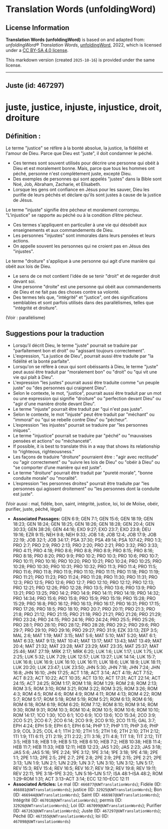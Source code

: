 # Translation Words (unfoldingWord)

## License Information

**Translation Words (unfoldingWord)** is based on and adapted from: _unfoldingWord® Translation Words_, [unfoldingWord](https://unfoldingword.org/utw), 2022, which is licensed under a [CC BY-SA 4.0 license](https://creativecommons.org/licenses/by-sa/4.0/legalcode.en).

This markdown version (created `2025-10-16`) is provided under the same license.



--------------------------------

## Juste (id: 467297)

juste, justice, injuste, injustice, droit, droiture
===================================================

Définition :
------------

Le terme "justice" se réfère à la bonté absolue, la justice, la fidélité et l'amour de Dieu. Parce que Dieu est "juste", il doit condamner le péché.

* Ces termes sont souvent utilisés pour décrire une personne qui obéit à Dieu et est moralement bonne. Mais, parce que tous les hommes ont péché, personne n'est complètement juste, excepté Dieu.
* Des exemples de personnes qui sont appelés "justes" dans la Bible sont Noé, Job, Abraham, Zacharie, et Elisabeth.
* Lorsque les gens ont confiance en Jésus pour les sauver, Dieu les purifie de leurs péchés et déclare qu'ils sont justes à cause de la justice de Jésus.

Le terme "injuste" signifie être pécheur et moralement corrompu. "L'injustice" se rapporte au péché ou à la condition d’être pécheur.

* Ces termes s'appliquent en particulier à une vie qui désobéit aux enseignements et aux commandements de Dieu.
* Les personnes "injustes" sont immorales dans leurs pensées et leurs actions.
* On appelle souvent les personnes qui ne croient pas en Jésus des "injustes".

Le terme "droiture" s'applique à une personne qui agit d’une manière qui obéit aux lois de Dieu.

* Le sens de ce mot contient l'idée de se tenir "droit" et de regarder droit devant soi.
* Une personne "droite" est une personne qui obéit aux commandements de Dieu et ne fait pas des choses contre sa volonté.
* Des termes tels que, "intégrité" et "justice", ont des significations semblables et sont parfois utilisés dans des parallélismes, telles que "intégrité et droiture".

(Voir : parallélisme)

Suggestions pour la traduction
------------------------------

* Lorsqu’il décrit Dieu, le terme "juste" pourrait se traduire par "parfaitement bon et droit" ou "agissant toujours correctement".
* L'expression, "La justice de Dieu", pourrait aussi être traduite par "la fidélité et la bonté parfaite".
* Lorsqu'on se réfère à ceux qui sont obéissants à Dieu, le terme "juste" peut aussi être traduit par "moralement bon" ou "droit" ou "qui vit une vie qui plaît à Dieu".
* L'expression "les justes" pourrait aussi être traduite comme "un peuple juste" ou "des personnes qui craignent Dieu".
* Selon le contexte, le mot, "justice", pourrait aussi être traduit par un mot ou une expression qui signifie "droiture" ou "perfection devant Dieu" ou "agir d'une manière droite devant Dieu".
* Le terme "injuste" pourrait être traduit par "qui n'est pas juste".
* Selon le contexte, le mot "injuste" peut être traduit par "méchant" ou "immoral" ou "qui se rebelle contre Dieu" ou "pécheur".
* L’expression "les injustes" pourrait se traduire par "les personnes iniques".
* Le terme "injustice" pourrait se traduire par "péché" ou "mauvaises pensées et actions" ou "méchanceté".
* If possible, it is best to translate this in a way that shows its relationship to “righteous, righteousness.”
* Les façons de traduire "droiture" pourraient être : "agir avec rectitude" ou "agir correctement" ou "suivre les lois de Dieu" ou "obéir à Dieu" ou "se comporter d’une manière qui est juste".
* Le terme "droiture" pourrait être traduit par "pureté morale", "bonne conduite morale" ou "moralité".
* L’expression "les personnes droites" pourrait être traduite par "les personnes qui agissent droitement" ou "les personnes dont la conduite est juste".

(Voir aussi : mal, fidèle, bon, saint, intégrité, justice, loi, loi de Moïse, obéir, purifier, juste, péché, légal)

* **Associated Passages:** GEN 6:9; GEN 7:1; GEN 15:6; GEN 18:19; GEN 18:23; GEN 18:24; GEN 18:25; GEN 18:26; GEN 18:28; GEN 20:4; GEN 30:33; GEN 38:26; GEN 44:16; EXO 9:27; EXO 23:7; EXO 23:8; DEU 19:16; EZR 9:15; NEH 9:8; NEH 9:33; JOB 1:8; JOB 12:4; JOB 17:9; JOB 22:19; JOB 32:1; JOB 34:17; PSA 37:30; PSA 49:14; PSA 107:42; PRO 1:3; PRO 2:7; PRO 2:9; PRO 2:13; PRO 2:20; PRO 2:21; PRO 3:32; PRO 3:33; PRO 4:11; PRO 4:18; PRO 8:6; PRO 8:8; PRO 8:9; PRO 8:15; PRO 8:16; PRO 8:18; PRO 8:20; PRO 9:9; PRO 10:2; PRO 10:3; PRO 10:6; PRO 10:7; PRO 10:11; PRO 10:16; PRO 10:20; PRO 10:21; PRO 10:24; PRO 10:25; PRO 10:28; PRO 10:30; PRO 10:31; PRO 10:32; PRO 11:3; PRO 11:4; PRO 11:5; PRO 11:6; PRO 11:8; PRO 11:9; PRO 11:10; PRO 11:11; PRO 11:18; PRO 11:19; PRO 11:21; PRO 11:23; PRO 11:24; PRO 11:28; PRO 11:30; PRO 11:31; PRO 12:3; PRO 12:5; PRO 12:6; PRO 12:7; PRO 12:10; PRO 12:12; PRO 12:13; PRO 12:21; PRO 12:26; PRO 12:28; PRO 13:5; PRO 13:6; PRO 13:9; PRO 13:21; PRO 13:25; PRO 14:2; PRO 14:9; PRO 14:11; PRO 14:19; PRO 14:32; PRO 14:34; PRO 15:6; PRO 15:8; PRO 15:9; PRO 15:19; PRO 15:28; PRO 15:29; PRO 16:8; PRO 16:12; PRO 16:13; PRO 16:17; PRO 16:31; PRO 17:15; PRO 17:26; PRO 18:5; PRO 18:10; PRO 20:7; PRO 20:11; PRO 21:3; PRO 21:8; PRO 21:12; PRO 21:15; PRO 21:18; PRO 21:21; PRO 21:26; PRO 21:29; PRO 23:24; PRO 24:15; PRO 24:16; PRO 24:24; PRO 25:5; PRO 25:26; PRO 28:1; PRO 28:10; PRO 28:12; PRO 28:28; PRO 29:2; PRO 29:6; PRO 29:7; PRO 29:10; PRO 29:16; PRO 29:27; PRO 31:9; EZK 33:13; ZEP 3:5; MAL 2:6; MAT 1:19; MAT 3:15; MAT 5:6; MAT 5:10; MAT 5:20; MAT 6:1; MAT 6:33; MAT 9:13; MAT 10:41; MAT 13:17; MAT 13:43; MAT 13:49; MAT 20:4; MAT 21:32; MAT 23:28; MAT 23:29; MAT 23:35; MAT 25:37; MAT 25:46; MAT 27:19; MRK 2:17; MRK 6:20; LUK 1:6; LUK 1:17; LUK 1:75; LUK 2:25; LUK 5:32; LUK 7:29; LUK 12:57; LUK 13:27; LUK 14:14; LUK 15:7; LUK 16:8; LUK 16:9; LUK 16:10; LUK 16:11; LUK 18:6; LUK 18:9; LUK 18:11; LUK 20:20; LUK 23:47; LUK 23:50; JHN 5:30; JHN 7:18; JHN 7:24; JHN 16:8; JHN 16:10; JHN 17:25; ACT 1:18; ACT 3:14; ACT 4:19; ACT 7:52; ACT 8:23; ACT 10:22; ACT 10:35; ACT 13:10; ACT 17:31; ACT 22:14; ACT 24:15; ACT 24:25; ROM 1:17; ROM 1:18; ROM 1:29; ROM 2:8; ROM 2:13; ROM 3:5; ROM 3:10; ROM 3:21; ROM 3:22; ROM 3:25; ROM 3:26; ROM 4:3; ROM 4:5; ROM 4:6; ROM 4:9; ROM 4:11; ROM 4:13; ROM 4:22; ROM 5:7; ROM 5:17; ROM 5:18; ROM 5:19; ROM 5:21; ROM 6:13; ROM 6:16; ROM 6:18; ROM 6:19; ROM 6:20; ROM 7:12; ROM 8:10; ROM 9:14; ROM 9:30; ROM 9:31; ROM 10:3; ROM 10:4; ROM 10:5; ROM 10:6; ROM 10:10; ROM 14:17; 1CO 1:30; 1CO 6:1; 1CO 6:9; 1CO 13:6; 1CO 15:34; 2CO 3:9; 2CO 5:21; 2CO 6:7; 2CO 6:14; 2CO 9:9; 2CO 9:10; 2CO 11:15; GAL 3:7; EPH 4:24; EPH 5:9; EPH 6:1; EPH 6:14; PHP 1:7; PHP 1:11; PHP 3:6; PHP 3:9; COL 3:25; COL 4:1; 1TH 2:10; 2TH 1:5; 2TH 1:6; 2TH 2:10; 2TH 2:12; 1TI 1:9; 1TI 6:11; 2TI 2:19; 2TI 2:22; 2TI 3:16; 2TI 4:8; TIT 1:8; TIT 2:12; TIT 3:5; HEB 1:8; HEB 1:9; HEB 5:13; HEB 6:10; HEB 7:2; HEB 10:38; HEB 11:4; HEB 11:7; HEB 11:33; HEB 12:11; HEB 12:23; JAS 1:20; JAS 2:23; JAS 3:18; JAS 5:6; JAS 5:16; 1PE 2:24; 1PE 3:12; 1PE 3:14; 1PE 3:18; 1PE 4:18; 2PE 1:1; 2PE 1:13; 2PE 2:5; 2PE 2:7; 2PE 2:8; 2PE 2:9; 2PE 2:15; 2PE 2:21; 2PE 3:13; 1JN 1:9; 1JN 2:1; 1JN 2:29; 1JN 3:7; 1JN 3:10; 1JN 3:12; 1JN 5:17; REV 15:3; REV 15:4; REV 16:5; REV 16:7; REV 19:2; REV 19:8; REV 19:11; REV 22:11; 1PE 3:18–1PE 3:20; 1JN 5:16–1JN 5:17; ISA 48:1–ISA 48:2; ROM 1:29–ROM 1:31; ACT 3:13–ACT 3:14; ECC 12:10–ECC 12:11
* **Associated Articles:** Le mal (ID: `466877@UWTranslationWords`); Fidèle (ID: `466881@UWTranslationWords`); justice (ID: `32925@UWTranslationWords`); Bon (ID: `466944@UWTranslationWords`); Saint (ID: `466987@UWTranslationWords`); Intégrité (ID: `467018@UWTranslationWords`); permis (ID: `32926@UWTranslationWords`); Loi (ID: `467099@UWTranslationWords`); Purifier (ID: `467263@UWTranslationWords`); Juste (ID: `467297@UWTranslationWords`); Péché (ID: `467355@UWTranslationWords`); loi (ID: `467098@UWTranslationWords`)

